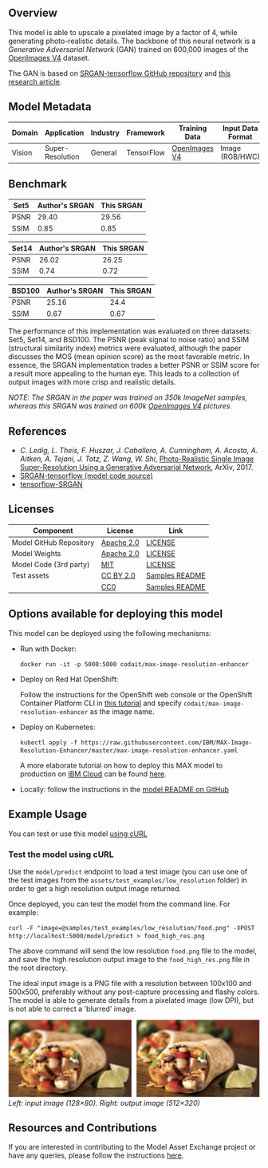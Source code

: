 ## Overview

This model is able to upscale a pixelated image by a factor of 4, while generating photo-realistic details. The backbone of this neural network is a _Generative Adversarial Network_ (GAN) trained on 600,000 images of the [OpenImages V4](https://storage.googleapis.com/openimages/web/index.html) dataset.

The GAN is based on [SRGAN-tensorflow GitHub repository](https://github.com/brade31919/SRGAN-tensorflow) and [this research article](https://arxiv.org/pdf/1609.04802.pdf).

## Model Metadata
| Domain | Application | Industry  | Framework | Training Data | Input Data Format |
| ------------- | --------  | -------- | --------- | --------- | -------------- |
| Vision | Super-Resolution | General | TensorFlow | [OpenImages V4](https://storage.googleapis.com/openimages/web/index.html) | Image (RGB/HWC) |

## Benchmark

| Set5 | Author's SRGAN | This SRGAN |
| -------- | ------------------ | ----------- |
| PSNR | 29.40 | 29.56 |
| SSIM | 0.85 | 0.85 |

| Set14 | Author's SRGAN | This SRGAN |
| -------- | ------------------ | ----------- |
| PSNR | 26.02 | 26.25 |
| SSIM | 0.74 | 0.72 |

| BSD100 | Author's SRGAN | This SRGAN |
| -------- | ------------------ | ----------- |
| PSNR | 25.16 | 24.4 |
| SSIM | 0.67  |  0.67 |

The performance of this implementation was evaluated on three datasets: Set5, Set14, and BSD100.
The PSNR (peak signal to noise ratio) and SSIM (structural similarity index) metrics were evaluated, although the paper discusses
the MOS (mean opinion score) as the most favorable metric. In essence, the SRGAN implementation trades a better PSNR or SSIM score for a result more appealing to the human eye. This leads to a collection of output images with more crisp and realistic details.


_NOTE: The SRGAN in the paper was trained on 350k ImageNet samples, whereas this SRGAN was trained on 600k [OpenImages V4](https://storage.googleapis.com/openimages/web/index.html) pictures._

## References

* _C. Ledig, L. Theis, F. Huszar, J. Caballero, A. Cunningham, A. Acosta, A. Aitken, A. Tejani, J. Totz, Z. Wang, W. Shi_, [Photo-Realistic Single Image Super-Resolution Using a Generative Adversarial Network](https://arxiv.org/pdf/1609.04802.pdf), ArXiv, 2017.
* [SRGAN-tensorflow (model code source)](https://github.com/brade31919/SRGAN-tensorflow)
* [tensorflow-SRGAN](https://github.com/trevor-m/tensorflow-SRGAN)

## Licenses

| Component | License | Link  |
| ------------- | --------  | -------- |
| Model GitHub Repository | [Apache 2.0](https://www.apache.org/licenses/LICENSE-2.0) | [LICENSE](https://github.com/IBM/MAX-Image-Resolution-Enhancer/blob/master/LICENSE) |
| Model Weights | [Apache 2.0](https://www.apache.org/licenses/LICENSE-2.0) | [LICENSE](https://github.com/IBM/MAX-Image-Resolution-Enhancer/blob/master/LICENSE) |
| Model Code (3rd party) | [MIT](https://opensource.org/licenses/MIT) | [LICENSE](https://github.com/brade31919/SRGAN-tensorflow/blob/master/LICENSE.txt) |
| Test assets | [CC BY 2.0](https://creativecommons.org/licenses/by/2.0/) | [Samples README](https://github.com/IBM/MAX-Image-Resolution-Enhancer/blob/master/samples/README.md) |
|  | [CC0](https://creativecommons.org/publicdomain/zero/1.0/) | [Samples README](https://github.com/IBM/MAX-Image-Resolution-Enhancer/blob/master/samples/README.md) |

## Options available for deploying this model

This model can be deployed using the following mechanisms:

* Run with Docker:

  ```
  docker run -it -p 5000:5000 codait/max-image-resolution-enhancer
  ```

* Deploy on Red Hat OpenShift:

  Follow the instructions for the OpenShift web console or the OpenShift Container Platform CLI in [this tutorial](https://github.ibm.com/IBMCode/Code-Tutorials/blob/e29a33f/deploy-a-model-asset-exchange-microservice-on-red-hat-openshift/index.md) and specify `codait/max-image-resolution-enhancer` as the image name.

* Deploy on Kubernetes:

  ```
  kubectl apply -f https://raw.githubusercontent.com/IBM/MAX-Image-Resolution-Enhancer/master/max-image-resolution-enhancer.yaml
  ```
  A more elaborate tutorial on how to deploy this MAX model to production on [IBM Cloud](https://ibm.biz/Bdz2XM) can be found [here](http://ibm.biz/max-to-ibm-cloud-tutorial).

* Locally: follow the instructions in the [model README on GitHub](https://github.com/IBM/MAX-Image-Resolution-Enhancer#run-locally)

## Example Usage

You can test or use this model [using cURL](#test-the-model-using-curl)

### Test the model using cURL

Use the `model/predict` endpoint to load a test image (you can use one of the test images from the `assets/test_examples/low_resolution` folder) in order to get a high resolution output image returned.

Once deployed, you can test the model from the command line. For example:

```
curl -F "image=@samples/test_examples/low_resolution/food.png" -XPOST http://localhost:5000/model/predict > food_high_res.png
```

The above command will send the low resolution `food.png` file to the model, and save the high resolution output image to the `food_high_res.png` file in the root directory.

The ideal input image is a PNG file with a resolution between 100x100 and 500x500, preferably without any post-capture processing and flashy colors. The model is able to generate details from a pixelated image (low DPI), but is not able to correct a 'blurred' image.

![Example Result](https://github.com/IBM/MAX-Image-Resolution-Enhancer/blob/master/docs/example.png)
_Left: input image (128×80). Right: output image (512×320)_


## Resources and Contributions

If you are interested in contributing to the Model Asset Exchange project or have any queries, please follow the instructions [here](https://github.com/CODAIT/max-central-repo).
